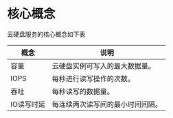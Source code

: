 # 核心概念

云硬盘服务的核心概念如下表

| 概念       | 说明                             |
| ---------- | -------------------------------- |
| 容量       | 云硬盘实例可写入的最大数据量。   |
| IOPS       | 每秒进行读写操作的次数。         |
| 吞吐       | 每秒读写的数据量。               |
| IO读写时延 | 每连续两次读写间的最小时间间隔。 |
